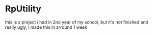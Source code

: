 # RpUtility

this is a project i had in 2nd year of my school, but it's not finished and really ugly, i made this in arround 1 week
